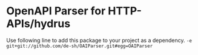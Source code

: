 # OpenAPI Parser for HTTP-APIs/hydrus

Use following line to add this package to your project as a dependency.
`-e git+git://github.com/de-sh/OAIParser.git#egg=OAIParser`